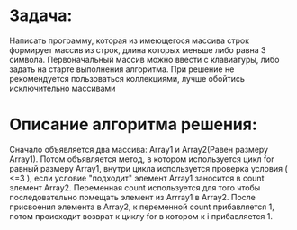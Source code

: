 # Задача:

Написать программу, которая из имеющегося массива строк формирует массив из строк, длина которых меньше либо равна 3 символа. Первоначальный массив можно ввести с клавиатуры, либо задать на старте выполнения алгоритма. При решение не рекомендуется пользоваться коллекциями, лучше обойтись исключительно массивами

# Описание алгоритма решения:

Сначало объявляется два массива: Array1 и Array2(Равен размеру Array1). Потом объявляется метод, в котором используется цикл for равный размеру Array1, внутри цикла используется проверка условия ( <=3 ), если условие "подходит" элемент Array1 заносится в count элемент Array2. Переменная count используется для того чтобы последовательно помещать элемент из Arrray1 в Array2. После присвоения элемента в Array2, к переменной count прибавляется 1, потом происходит возврат к циклу for в котором к i прибавляется 1.
